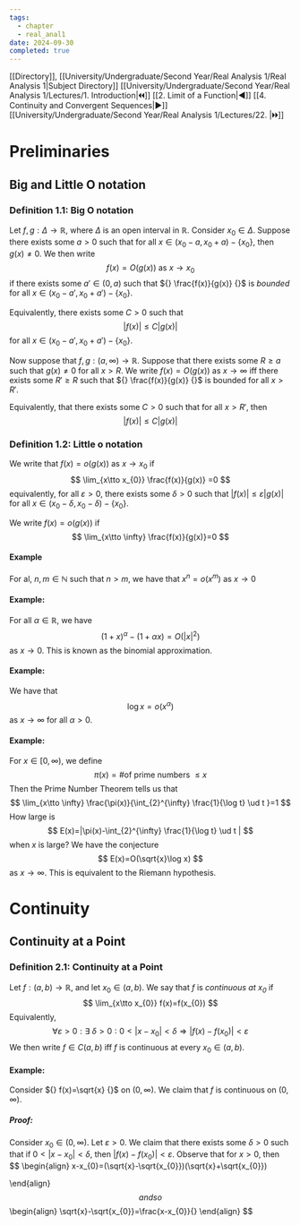 ```yaml
---
tags:
  - chapter
  - real_anal1
date: 2024-09-30
completed: true
---
```

[[Directory]], [[University/Undergraduate/Second Year/Real Analysis 1/Real Analysis 1|Subject Directory]]
[[University/Undergraduate/Second Year/Real Analysis 1/Lectures/1. Introduction|🞀🞀]] [[2. Limit of a Function|◀]] [[4. Continuity and Convergent Sequences|▶]] [[University/Undergraduate/Second Year/Real Analysis 1/Lectures/22. |🞂🞂]]
# Preliminaries
## Big and Little O notation
### Definition 1.1: Big O notation
Let ${} f,\, g :\Delta\to{}\mathbb{R} {}$, where $\Delta {}$ is an open interval in $\mathbb{R}$. Consider ${} x_{0} \in \Delta {}$. Suppose there exists some $a>0 {}$ such that for all ${} x \in (x_{0}-a,\, x_{0}+a) -\{ x_{0} \} {}$, then ${} g(x)\neq 0$. We then write 
$$
f(x)=O(g(x)) \text{ as } x\to{}x_{0}
$$
if there exists some ${} a' \in (0,\, a) {}$ such that ${} \frac{f(x)}{g(x)} {}$ is *bounded* for all ${} x \in (x_{0}-a',\, x_{0}+a')-\{ x_{0} \} {}$. 

Equivalently, there exists some $C>0 {}$ such that
$$
|f(x)|\leq C|g(x)|
$$
for all ${} x \in (x_{0}-a',\, x_{0}+a')-\{ x_{0} \} {}$.

Now suppose that ${} f,\, g :\left( a,\, \infty  \right)\to{} \mathbb{R} {}$. Suppose that there exists some $R\geq a$ such that ${} g(x)\neq 0$ for all $x >R {}$. We write ${} f(x)=O(g(x)) {}$ as ${} x \to{}\infty  {}$ iff there exists some $R'\geq R {}$ such that ${} \frac{f(x)}{g(x)} {}$ is bounded for all $x>R' {}$.

Equivalently, that there exists some $C>0 {}$ such that for all ${} x>R' {}$, then
$$
|f(x)|\leq C|g(x)|
$$
### Definition 1.2: Little o notation
We write that ${} f(x)=o(g(x)) {}$ as ${} x\to{}x_{0} {}$ if
$$
\lim_{x\tto x_{0}} \frac{f(x)}{g(x)} =0
$$
equivalently, for all ${} \varepsilon>0 {}$, there exists some $\delta>0 {}$ such that ${} |f(x)|\leq \varepsilon |g(x)| {}$ for all ${} x \in (x_{0}-\delta,\, x_{0}-{\delta})-\{ x_{0} \} {}$.

We write ${} f(x)=o(g(x)) {}$ if
$$
\lim_{x\tto \infty} \frac{f(x)}{g(x)}=0
$$
#### Example
For al, ${} n,\, m \in \mathbb{N} {}$ such that $n>m {}$, we have that ${} x^{n}=o(x^{m}) {}$ as ${} x\to{}0 {}$
#### Example:
For all ${} \alpha \in \mathbb{R} {}$, we have 
$$
(1+x)^{\alpha}-(1+\alpha x)=O(|x|^{2})
$$
as ${} x\to{}0 {}$.
This is known as the binomial approximation.
#### Example:
We have that
$$
\log x=o(x^{\alpha})
$$
as ${} x\to{}\infty  {}$ for all $\alpha>0 {}$. 
#### Example:
For ${} x \in \left[ 0,\, \infty  \right) {}$, we define
$$
\pi(x)=\text{\# of prime numbers } \leq x
$$
Then the Prime Number Theorem tells us that
$$
\lim_{x\tto \infty} \frac{\pi(x)}{\int_{2}^{\infty} \frac{1}{\log t} \ud t }=1
$$
How large is 
$$
E(x)=|\pi(x)-\int_{2}^{\infty} \frac{1}{\log t} \ud t |
$$
when $x$ is large? We have the conjecture
$$
E(x)=O(\sqrt{x}\log x)
$$
as ${} x\to{}\infty  {}$. This is equivalent to the Riemann hypothesis.
# Continuity
## Continuity at a Point
### Definition 2.1: Continuity at a Point
Let ${} f:(a,\, b)\to{}\mathbb{R} {}$, and let ${} x_{0} \in (a,\, b) {}$. We say that $f {}$ is *continuous at ${} x_{0} {}$* if
$$
\lim_{x\tto x_{0}} f(x)=f(x_{0})
$$
Equivalently, 
$$
\forall \varepsilon >0:\exists ~\delta>0:0<|x-x_{0}|<\delta\Rightarrow |f(x)-f(x_{0})|<\varepsilon
$$
We then write ${} f \in C(a,\, b) {}$ iff $f$ is continuous at every ${} x_{0} \in (a,\, b) {}$. 
#### Example:
Consider ${} f(x)=\sqrt{x} {}$ on ${} \left( 0,\, \infty  \right) {}$. We claim that $f$ is continuous on ${} \left( 0,\, \infty  \right) {}$. 
##### Proof:
Consider ${} x_{0} \in \left( 0,\, \infty \right) {}$. Let $\varepsilon>0 {}$. We claim that there exists some $\delta>0 {}$ such that if ${} 0<|x-x_{0}|<\delta {}$, then ${} |f(x)-f(x_{0})|<\varepsilon {}$. Observe that for $x>0 {}$, then 
$$
\begin{align}
 x-x_{0}=(\sqrt{x}-\sqrt{x_{0}})(\sqrt{x}+\sqrt{x_{0}})

 \end{align}
$$
and so
$$
\begin{align}
\sqrt{x}-\sqrt{x_{0}}=\frac{x-x_{0}}{} 
\end{align}
$$